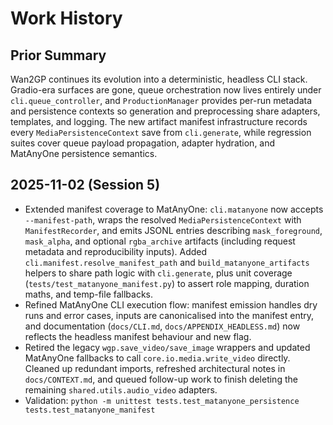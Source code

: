 # Work History

## Prior Summary
Wan2GP continues its evolution into a deterministic, headless CLI stack. Gradio-era surfaces are gone, queue orchestration now lives entirely under `cli.queue_controller`, and `ProductionManager` provides per-run metadata and persistence contexts so generation and preprocessing share adapters, templates, and logging. The new artifact manifest infrastructure records every `MediaPersistenceContext` save from `cli.generate`, while regression suites cover queue payload propagation, adapter hydration, and MatAnyOne persistence semantics.

## 2025-11-02 (Session 5)
- Extended manifest coverage to MatAnyOne: `cli.matanyone` now accepts `--manifest-path`, wraps the resolved `MediaPersistenceContext` with `ManifestRecorder`, and emits JSONL entries describing `mask_foreground`, `mask_alpha`, and optional `rgba_archive` artifacts (including request metadata and reproducibility inputs). Added `cli.manifest.resolve_manifest_path` and `build_matanyone_artifacts` helpers to share path logic with `cli.generate`, plus unit coverage (`tests/test_matanyone_manifest.py`) to assert role mapping, duration maths, and temp-file fallbacks.
- Refined MatAnyOne CLI execution flow: manifest emission handles dry runs and error cases, inputs are canonicalised into the manifest entry, and documentation (`docs/CLI.md`, `docs/APPENDIX_HEADLESS.md`) now reflects the headless manifest behaviour and new flag.
- Retired the legacy `wgp.save_video/save_image` wrappers and updated MatAnyOne fallbacks to call `core.io.media.write_video` directly. Cleaned up redundant imports, refreshed architectural notes in `docs/CONTEXT.md`, and queued follow-up work to finish deleting the remaining `shared.utils.audio_video` adapters.
- Validation: `python -m unittest tests.test_matanyone_persistence tests.test_matanyone_manifest`
